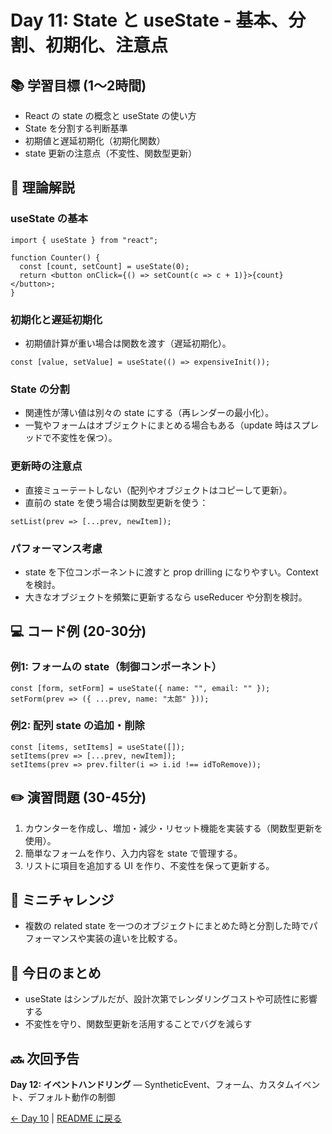 # Day 11: State と useState - 基本、分割、初期化、注意点

## 📚 学習目標 (1〜2時間)

- React の state の概念と useState の使い方
- State を分割する判断基準
- 初期値と遅延初期化（初期化関数）
- state 更新の注意点（不変性、関数型更新）

## 📖 理論解説

### useState の基本
```javascrip
import { useState } from "react";

function Counter() {
  const [count, setCount] = useState(0);
  return <button onClick={() => setCount(c => c + 1)}>{count}</button>;
}
```

### 初期化と遅延初期化
- 初期値計算が重い場合は関数を渡す（遅延初期化）。
```javascrip
const [value, setValue] = useState(() => expensiveInit());
```

### State の分割
- 関連性が薄い値は別々の state にする（再レンダーの最小化）。
- 一覧やフォームはオブジェクトにまとめる場合もある（update 時はスプレッドで不変性を保つ）。

### 更新時の注意点
- 直接ミューテートしない（配列やオブジェクトはコピーして更新）。
- 直前の state を使う場合は関数型更新を使う：
```javascrip
setList(prev => [...prev, newItem]);
```

### パフォーマンス考慮
- state を下位コンポーネントに渡すと prop drilling になりやすい。Context を検討。
- 大きなオブジェクトを頻繁に更新するなら useReducer や分割を検討。

## 💻 コード例 (20-30分)

### 例1: フォームの state（制御コンポーネント）
```javascrip
const [form, setForm] = useState({ name: "", email: "" });
setForm(prev => ({ ...prev, name: "太郎" }));
```

### 例2: 配列 state の追加・削除
```javascrip
const [items, setItems] = useState([]);
setItems(prev => [...prev, newItem]);
setItems(prev => prev.filter(i => i.id !== idToRemove));
```

## ✏️ 演習問題 (30-45分)

1. カウンターを作成し、増加・減少・リセット機能を実装する（関数型更新を使用）。
2. 簡単なフォームを作り、入力内容を state で管理する。
3. リストに項目を追加する UI を作り、不変性を保って更新する。

## 🎯 ミニチャレンジ

- 複数の related state を一つのオブジェクトにまとめた時と分割した時でパフォーマンスや実装の違いを比較する。

## 📝 今日のまとめ

- useState はシンプルだが、設計次第でレンダリングコストや可読性に影響する
- 不変性を守り、関数型更新を活用することでバグを減らす

## 🔜 次回予告

**Day 12: イベントハンドリング** — SyntheticEvent、フォーム、カスタムイベント、デフォルト動作の制御

[← Day 10](day10.md) | [README に戻る](../README.md)
